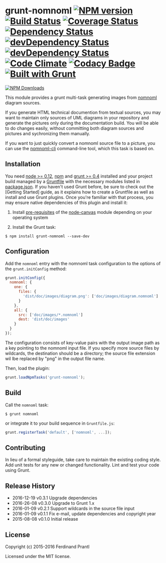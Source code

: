 # grunt-nomnoml [![NPM version](https://badge.fury.io/js/grunt-nomnoml.png)](http://badge.fury.io/js/grunt-nomnoml) [![Build Status](https://travis-ci.org/prantlf/grunt-nomnoml.png)](https://travis-ci.org/prantlf/grunt-nomnoml) [![Coverage Status](https://coveralls.io/repos/prantlf/grunt-nomnoml/badge.svg)](https://coveralls.io/r/prantlf/grunt-nomnoml) [![Dependency Status](https://david-dm.org/prantlf/grunt-nomnoml.svg)](https://david-dm.org/prantlf/grunt-nomnoml) [![devDependency Status](https://david-dm.org/prantlf/grunt-nomnoml/dev-status.svg)](https://david-dm.org/prantlf/grunt-nomnoml#info=devDependencies) [![devDependency Status](https://david-dm.org/prantlf/grunt-nomnoml/peer-status.svg)](https://david-dm.org/prantlf/grunt-nomnoml#info=peerDependencies) [![Code Climate](https://codeclimate.com/github/prantlf/grunt-nomnoml/badges/gpa.svg)](https://codeclimate.com/github/prantlf/grunt-nomnoml) [![Codacy Badge](https://www.codacy.com/project/badge/f3896e8dfa5342b8add12d50390edfcd)](https://www.codacy.com/public/prantlf/grunt-nomnoml) [![Built with Grunt](https://cdn.gruntjs.com/builtwith.png)](http://gruntjs.com/)

[![NPM Downloads](https://nodei.co/npm/grunt-nomnoml.png?downloads=true&stars=true)](https://www.npmjs.com/package/grunt-nomnoml)

This module provides a grunt multi-task generating images from [nomnoml]
diagram sources.
    
If you generate HTML technical documention from textual sources, you may want
to maintain only sources of UML diagrams in your repository and generate the
pictures only during the documentation build.  You will be able to do changes
easily, without committing both diagram sources and pictures and sychronizing
them manually.

If you want to just quickly convert a nomnoml source file to a picture, you
can use the [nomnoml-cli] command-line tool, which this task is based on.

## Installation

You need [node >= 0.12][node], [npm] and [grunt >= 0.4][Grunt] installed
and your project build managed by a [Gruntfile] with the necessary modules
listed in [package.json].  If you haven't used Grunt before, be sure to
check out the [Getting Started] guide, as it explains how to create a
Gruntfile as well as install and use Grunt plugins.  Once you're familiar
with that process, you may ensure native dependencies of this plugin and
install it:

1. Install [pre-requisites](https://github.com/Automattic/node-canvas/wiki/_pages)
   of the [node-canvas](https://github.com/Automattic/node-canvas) module depending
   on your operating system

2. Install the Grunt task:

```shell
$ npm install grunt-nomnoml --save-dev
```

## Configuration

Add the `nomnoml` entry with the nomnoml task configuration to the
options of the `grunt.initConfig` method:

```js
grunt.initConfig({
  nomnoml: {
    one: {
      files: {
        'dist/doc/images/diagram.png': ['doc/images/diagram.nomnoml']
      }
    },
    all: {
      src: ['doc/images/*.nomnoml']
      dest: 'dist/doc/images'
    }
  }
});
```
The configuration consists of key-value pairs with the output image path
as a key pointing to the nomnoml input file.  If you specify more source
files by wildcards, the destination should be a directory; the source file
extension wil lbe replaced by "png" in the output file name.

Then, load the plugin:

```javascript
grunt.loadNpmTasks('grunt-nomnoml');
```

## Build

Call the `nomnoml` task:

```shell
$ grunt nomnoml
```

or integrate it to your build sequence in `Gruntfile.js`:

```js
grunt.registerTask('default', ['nomnoml', ...]);
```

## Contributing

In lieu of a formal styleguide, take care to maintain the existing coding
style.  Add unit tests for any new or changed functionality. Lint and test
your code using Grunt.

## Release History

 * 2016-12-19   v0.3.1   Upgrade dependencies
 * 2016-26-08   v0.3.0   Upgrade to Grunt 1.x
 * 2016-01-09   v0.2.1   Support wildcards in the source file input
 * 2016-01-09   v0.1.1   Fix e-mail, update dependencies and copyright year
 * 2015-08-08   v0.1.0   Initial release

## License

Copyright (c) 2015-2016 Ferdinand Prantl

Licensed under the MIT license.

[node]: http://nodejs.org
[npm]: http://npmjs.org
[package.json]: https://docs.npmjs.com/files/package.json
[Grunt]: https://gruntjs.com
[Gruntfile]: http://gruntjs.com/sample-gruntfile
[Getting Gtarted]: https://github.com/gruntjs/grunt/wiki/Getting-started
[nomnoml]: http://www.nomnoml.com/
[nomnoml-cli]: https://github.com/prantlf/nomnoml-cli
